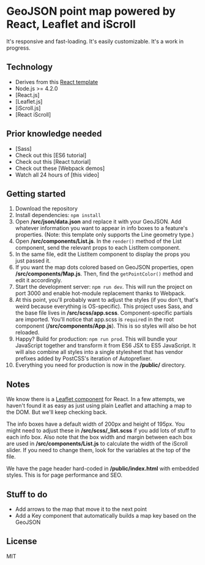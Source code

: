 # GeoJSON point map powered by React, Leaflet and iScroll
It's responsive and fast-loading. It's easily customizable. It's a work in progress.

## Technology
+ Derives from this [React template](https://github.com/OrlandoSentinel/react-webpack-single-page-app)
+ Node.js >= 4.2.0
+ [React.js]
+ [Leaflet.js]
+ [iScroll.js]
+ [React iScroll]

## Prior knowledge needed
+ [Sass]
+ Check out this [ES6 tutorial]
+ Check out this [React tutorial]
+ Check out these [Webpack demos]
+ Watch all 24 hours of [this video]

## Getting started
1. Download the repository
2. Install dependencies: `npm install`
3. Open **/src/json/data.json** and replace it with your GeoJSON. Add whatever information you want to appear in info boxes to a feature's properties. (Note: this template only supports the Line geometry type.)
4. Open **/src/components/List.js**. In the `render()` method of the List component, send the relevant props to each ListItem component.
5. In the same file, edit the ListItem component to display the props you just passed it.
6. If you want the map dots colored based on GeoJSON properties, open **/src/components/Map.js**. Then, find the `getPointColor()` method and edit it accordingly.
7. Start the development server: `npm run dev`. This will run the project on port 3000 and enable hot-module replacement thanks to Webpack.
8. At this point, you'll probably want to adjust the styles (if you don't, that's weird because everything is OS-specific). This project uses Sass, and the base file lives in **/src/scss/app.scss**. Component-specific partials are imported. You'll notice that app.scss is `require`d in the root component (**/src/components/App.js**). This is so styles will also be hot reloaded.
9. Happy? Build for production: `npm run prod`. This will bundle your JavaScript together and transform it from ES6 JSX to ES5 JavaScript. It will also combine all styles into a single stylesheet that has vendor prefixes added by PostCSS's iteration of Autoprefixer.
10. Everything you need for production is now in the **/public/** directory.

## Notes
We know there is a [Leaflet component]() for React. In a few attempts, we haven't found it as easy as just using plain Leaflet and attaching a map to the DOM. But we'll keep checking back.

The info boxes have a default width of 200px and height of 195px. You might need to adjust these in **/src/scss/_list.scss** if you add lots of stuff to each info box. Also note that the box width and margin between each box are used in **/src/components/List.js** to calculate the width of the iScroll slider. If you need to change them, look for the variables at the top of the file.

We have the page header hard-coded in **/public/index.html** with embedded styles. This is for page performance and SEO.

## Stuff to do
+ Add arrows to the map that move it to the next point
+ Add a Key component that automatically builds a map key based on the GeoJSON

## License
MIT